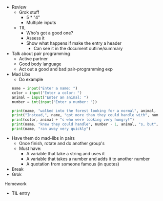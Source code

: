 - Review
    - Grok stuff
        - 5 * "4"
        - Multiple inputs
    - TIL
        - Who's got a good one?
        - Assess it
        - Show what happens if make the entry a header
            - Can see it in the document outline/summary
- Talk about pair programming
    - Active partner
    - Good body language
    - Act out a good and bad pair-programming exp
- Mad Libs
    - Do example
    ```python
    name = input("Enter a name: ")
    color = input("Enter a color: ")
    animal = input("Enter an animal: ")
    number = int(input("Enter a number: "))

    print(name, "walked into the forest looking for a normal", animal, ".")
    print("Instead,", name, "got more than they could handle with", number)
    print(color, animal + "s who were looking very hungry!")
    print(name, "knew they could handle", number - 1, animal, "s, but", number, "was one too many")
    print(name, "ran away very quickly")
    ```
- Have them do mad-libs in pairs
    - Once finish, rotate and do another group's
    - Must have:
        - A variable that take a string and uses it
        - A variable that takes a number and adds it to another number
        - A quotation from someone famous (in quotes)
- Break
- Grok

Homework

- TIL entry